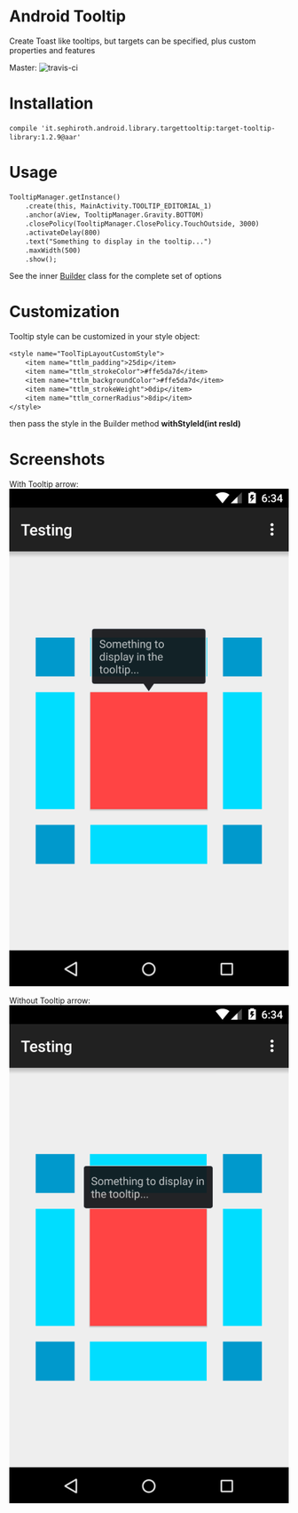 Android Tooltip
======================

Create Toast like tooltips, but targets can be specified, plus custom properties and features

Master: ![travis-ci](https://travis-ci.org/sephiroth74/android-target-tooltip.svg?branch=master)

Installation
===

	compile 'it.sephiroth.android.library.targettooltip:target-tooltip-library:1.2.9@aar'
	

Usage
===

	TooltipManager.getInstance()
		.create(this, MainActivity.TOOLTIP_EDITORIAL_1)
		.anchor(aView, TooltipManager.Gravity.BOTTOM)
		.closePolicy(TooltipManager.ClosePolicy.TouchOutside, 3000)
		.activateDelay(800)
		.text("Something to display in the tooltip...")
		.maxWidth(500)
		.show();

See the inner [Builder][1] class for the complete set of options

Customization
===

Tooltip style can be customized in your style object:

	<style name="ToolTipLayoutCustomStyle">
		<item name="ttlm_padding">25dip</item>
		<item name="ttlm_strokeColor">#ffe5da7d</item>
		<item name="ttlm_backgroundColor">#ffe5da7d</item>
		<item name="ttlm_strokeWeight">0dip</item>
		<item name="ttlm_cornerRadius">8dip</item>
	</style>
	
then pass the style in the Builder method **withStyleId(int resId)**

Screenshots
===
With Tooltip arrow:
![With arrow](pics/arrow.png)

Without Tooltip arrow:
![Without arrow](pics/noarrow.png)

[1]: https://github.com/sephiroth74/android-target-tooltip/blob/master/library/src/main/java/it/sephiroth/android/library/tooltip/TooltipManager.java#L169

